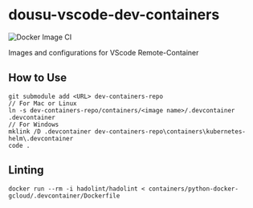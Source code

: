 # dousu-vscode-dev-containers

![Docker Image CI](https://github.com/dousu/dousu-vscode-dev-containers/workflows/Docker%20Image%20CI/badge.svg)

Images and configurations for VScode Remote-Container

## How to Use

```
git submodule add <URL> dev-containers-repo
// For Mac or Linux
ln -s dev-containers-repo/containers/<image name>/.devcontainer .devcontainer
// For Windows
mklink /D .devcontainer dev-containers-repo\containers\kubernetes-helm\.devcontainer
code .
```

## Linting

```
docker run --rm -i hadolint/hadolint < containers/python-docker-gcloud/.devcontainer/Dockerfile
```
